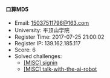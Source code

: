 #### 口算MD5  

* Email: 15037511796@163.com  
* University: 平顶山学院  
* Register Time: 2017-07-25 21:00:02  
* Register IP: 139.162.185.117  
* Score: 6  
* Solved challenges: 
  * [[MISC] signin](https://github.com/SniperOJ/Challenges/blob/master/web/signin.json)  
  * [[MISC] talk-with-the-ai-robot](https://github.com/SniperOJ/Challenges/blob/master/web/talk-with-the-ai-robot.json)  
